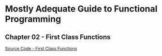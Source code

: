 # Mostly Adequate Guide to Functional Programming

## Chapter 02 - First Class Functions
[Source Code - First Class Functions](https://github.com/tk-learning-center/functional-programming-learning-path/blob/master/javascript/mostly_adequate_guide_to_functional_programming/ch02.js)
